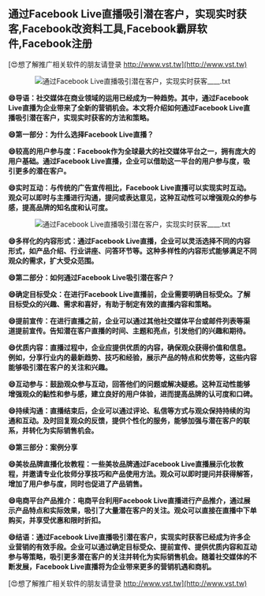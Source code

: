 ## **通过Facebook Live直播吸引潜在客户，实现实时获客,Facebook改资料工具,Facebook霸屏软件,Facebook注册**

[😍想了解推广相关软件的朋友请登录 http://www.vst.tw](http://www.vst.tw)

 <center><img src="https://vst.tw/MP4/tuiguang/png/0.png" alt="通过Facebook Live直播吸引潜在客户，实现实时获客____.txt"></center>

**😄导语：社交媒体在商业领域的运用已经成为一种趋势。其中，通过Facebook Live直播为企业带来了全新的营销机会。本文将介绍如何通过Facebook Live直播吸引潜在客户，实现实时获客的方法和策略。**

**😄第一部分：为什么选择Facebook Live直播？**

**😄较高的用户参与度：Facebook作为全球最大的社交媒体平台之一，拥有庞大的用户基础。通过Facebook Live直播，企业可以借助这一平台的用户参与度，吸引更多的潜在客户。**

**😄实时互动：与传统的广告宣传相比，Facebook Live直播可以实现实时互动。观众可以即时与主播进行沟通，提问或表达意见，这种互动性可以增强观众的参与感，提高品牌的知名度和认可度。**

 <center><img src="https://vst.tw/MP4/tuiguang/png/6.png" alt="通过Facebook Live直播吸引潜在客户，实现实时获客____.txt"></center>

**😄多样化的内容形式：通过Facebook Live直播，企业可以灵活选择不同的内容形式，如产品介绍、行业讲座、问答环节等。这种多样性的内容形式能够满足不同观众的需求，扩大受众范围。**

**😄第二部分：如何通过Facebook Live吸引潜在客户？**

**😄确定目标受众：在进行Facebook Live直播前，企业需要明确目标受众。了解目标受众的兴趣、需求和喜好，有助于制定有效的直播内容和策略。**

**😄提前宣传：在进行直播之前，企业可以通过其他社交媒体平台或邮件列表等渠道提前宣传。告知潜在客户直播的时间、主题和亮点，引发他们的兴趣和期待。**

**😄优质内容：直播过程中，企业应提供优质的内容，确保观众获得价值和信息。例如，分享行业内的最新趋势、技巧和经验，展示产品的特点和优势等，这些内容能够吸引潜在客户的关注和兴趣。**

**😄互动参与：鼓励观众参与互动，回答他们的问题或解决疑惑。这种互动性能够增强观众的黏性和参与感，建立良好的用户体验，进而提高品牌的认可度和口碑。**

**😄持续沟通：直播结束后，企业可以通过评论、私信等方式与观众保持持续的沟通和互动。及时回复观众的反馈，提供个性化的服务，能够加强与潜在客户的联系，并转化为实际销售机会。**

**😄第三部分：案例分享**

**😄美妆品牌直播化妆教程：一些美妆品牌通过Facebook Live直播展示化妆教程，并邀请专业化妆师分享技巧和产品使用方法。观众可以即时提问并获得解答，增加了用户参与度，同时也促进了产品销售。**

**😄电商平台产品推介：电商平台利用Facebook Live直播进行产品推介，通过展示产品特点和实际效果，吸引了大量潜在客户的关注。观众可以直接在直播中下单购买，并享受优惠和限时折扣。**

**😄结语：通过Facebook Live直播吸引潜在客户，实现实时获客已经成为许多企业营销的有效手段。企业可以通过确定目标受众、提前宣传、提供优质内容和互动参与等策略，吸引更多潜在客户的关注并转化为实际销售机会。随着社交媒体的不断发展，Facebook Live直播将为企业带来更多的营销机遇和商机。**

[😍想了解推广相关软件的朋友请登录 http://www.vst.tw](http://www.vst.tw)



